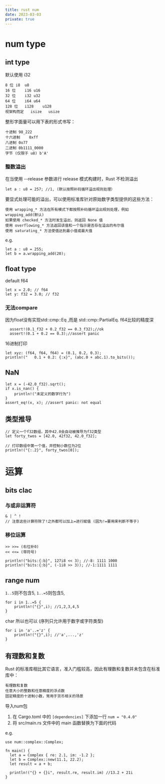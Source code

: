 ```yaml
---
title: rust num
date: 2023-03-03
private: true
---
```

# num type
## int type
默认使用 i32

    8 位	i8	u8
    16 位	i16	u16
    32 位	i32	u32
    64 位	i64	u64
    128 位	i128	u128
    视架构而定	isize	usize

整形字面量可以用下表的形式书写：

    十进制	98_222
    十六进制	0xff
    八进制	0o77
    二进制	0b1111_0000
    字节 (仅限于 u8)	b'A'

### 整数溢出
在当使用 --release 参数进行 release 模式构建时，Rust 不检测溢出

    let a : u8 = 257; //1, (默认按照补码循环溢出规则处理）

要显式处理可能的溢出，可以使用标准库针对原始数字类型提供的这些方法：

    使用 wrapping_* 方法在所有模式下都按照补码循环溢出规则处理，例如 wrapping_add(默认)
    如果使用 checked_* 方法时发生溢出，则返回 None 值
    使用 overflowing_* 方法返回该值和一个指示是否存在溢出的布尔值
    使用 saturating_* 方法使值达到最小值或最大值

e.g.

    let a : u8 = 255;
    let b = a.wrapping_add(20);

## float type
default f64

    let x = 2.0; // f64
    let y: f32 = 3.0; // f32

### 无法compare
因为float没有实现std::cmp::Eq ,而是 std::cmp::PartialEq. f64比较的精度深

      assert!(0.1_f32 + 0.2_f32 == 0.3_f32);//ok
      assert!(0.1 + 0.2 == 0.3);//assert panic

16进制打印

    let xyz: (f64, f64, f64) = (0.1, 0.2, 0.3);
    println!("   0.1 + 0.2: {:x}", (abc.0 + abc.1).to_bits());

## NaN
    let x = (-42.0_f32).sqrt();
    if x.is_nan() {
        println!("未定义的数学行为")
    }
    assert_eq!(x, x); //assert panic: not equal

## 类型推导

    // 定义一个f32数组，其中42.0会自动被推导为f32类型
    let forty_twos = [42.0, 42f32, 42.0_f32];

    // 打印数组中第一个值，并控制小数位为2位
    println!("{:.2}", forty_twos[0]);

# 运算
## bits clac
### 与或非运算符

    & | ^ !
    // 注意这些计算符除了!之外都可以加上=进行赋值 (因为!=要用来判断不等于)


### 移位运算

    >> >>= (右位补0)
    << <<= (带符号)

    println!("bits:{:b}", 127i8 << 3); //-8: 1111 1000
    println!("bits:{:b}", (-1i8 >> 3)); //-1:1111 1111

## range num
`1..5`则不包含5, `1..=5`则包含5, 

    for i in 1..=5 {
        println!("{}",i); //1,2,3,4,5
    }

char 所以也可以 (序列只允许用于数字或字符类型)

    for i in 'a'..='z' {
        println!("{}",i); //'a',...,'z'
    }

## 有理数和复数
Rust 的标准库相比其它语言，准入门槛较高，因此有理数和复数并未包含在标准库中：

    有理数和复数
    任意大小的整数和任意精度的浮点数
    固定精度的十进制小数，常用于货币相关的场景

导入num包
1. 在 Cargo.toml 中的 `[dependencies]` 下添加一行 `num = "0.4.0"`
2. 将 src/main.rs 文件中的 main 函数替换为下面的代码

e.g.

    use num::complex::Complex;

    fn main() {
      let a = Complex { re: 2.1, im: -1.2 };
      let b = Complex::new(11.1, 22.2);
      let result = a + b; 

      println!("{} + {}i", result.re, result.im) //13.2 + 21i
    }
